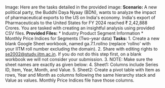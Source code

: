 Image: Here are the tasks detailed in the provided image: **Scenario:** A new
political party, the Buddhi Daya Nyaay (BDN), wants to analyze the impact of
pharmaceutical exports to the US on India's economy. India's export of
Pharmaceuticals to the United States for FY 2024 reached ₹ 2,42,888 Crores.
You are tasked with creating an insightful analysis using provided CSV files.
**Provided Files:** * Industry Product Segment Information * Monthly Price
Indices for Segments (Two-year data) **Tasks:** 1\. Create a new blank Google
Sheet workbook, named ga.7.1.rollno (replace 'rollno' with your IITM roll
number excluding the domain). 2\. Share with editing rights to
se2002@study.iitm.ac.in. If you do not do this step first, on a blank workbook
we will not consider your submission. 3\. NOTE: Make sure the sheet names are
exactly as given below: 4\. Sheet1: Columns include Series ID, Item, Year,
Month, and Value. 5\. Sheet2: Create a pivot table with Item as rows, Year and
Month as columns following the same hierarchy stack and Value as values.
Monthly Price Indices file have those columns.